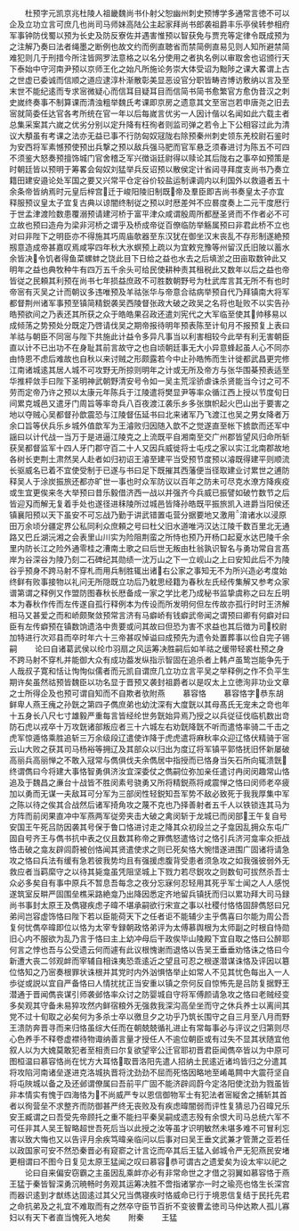 <!-- { "loadSidebar": true } -->
　　杜预字元凯京兆杜陵人祖畿魏尚书仆射父恕幽州刺史预博学多通常言徳不可以企及立功立言可庶几也尚司马师妹高陆公主起家拜尚书郎袭祖爵丰乐亭侯转参相府军事钟防伐蜀以预为长史及防反寮佐并遇害惟预以智获免与贾充等定律令既成预为之注解乃奏曰法者绳墨之断例也故文约而例直聴省而禁简例直易见则人知所避禁简难犯则几于刑措今所注皆网罗法意格之以名分使用之者执名例以审取舍也诏颁行天下泰始中守河南尹预以京师王化之始凡所施论务崇大体受诏为黜陟之课大畧谓上古之世虚已委诚而信顺之道应逮淳朴渐散彰美显恶设官分职皆畴咨博访敷纳以言及至末世不能纪逺而专求宻微疑心而信耳目疑耳目而信简书简书愈繁官方愈伪昔汉之刺史嵗终奏事不制算课而清浊粗举魏氏考课即京房之遗意其文至宻岂若申唐尧之旧去宻就简委任达官各考所统在官一年以后每嵗言优劣一人因计偕以名闻如此六载主者总集采案其六嵗之优劣分别以定升降有枉徇者则监司弹之若令上下公相容过此为清议大頺虽有考课之法亦无益已事不行防匈奴冦陇右除预秦州刺史领东羌校尉石鉴时为安西将军素憾预使预出兵撃之预以敌兵强马肥而官军悬乏须春进讨为陈五不可四不须鉴大怒奏预擅饰城门官舍稽乏军兴徴诣廷尉得以赎论其后陇右之事卒如预策是时朝廷皆以预明于筹畧会匈奴刘猛举兵反诏预以散侯定计省闼寻拜度支尚书乃奏立籍田建安邉论处军国之要又兴常平仓定谷价较盐运制课调内以利国外以救邉者五十余条帝皆纳焉时元皇后梓宫迁于峻阳陵旧制既帝及羣臣即吉尚书奏皇太子亦宜释服预议皇太子宜复古典以谅闇终制従之预以时厯差舛不应晷度奏上二元干度厯行于世孟津渡险数患覆溺预请建河桥于富平津众咸谓殷周所都歴圣贤而不作者必不可立故也预曰造舟为梁非河桥之谓乎及桥成帝従百僚临防举觞属预曰非君此桥不立也对曰非陛下之明臣亦不得施其巧周庙欹器至东汉犹在御坐汉末丧乱不存形制遂絶预剏意造成帝甚嘉叹焉咸寜四年秋大氷螟预上疏以为宜敕兖豫等州留汉氏旧陂以蓄水余皆决令饥者得鱼菜螺蚌之饶此目下日给之益也水去之后填淤之田亩取数钟此又明年之益也典牧种牛有四万五千余头可给民使耕种责其租税此又数年以后之益也帝皆従之民頼其利预在尚书七年损益庶政不可胜数朝野号为杜武库言其无所不有也时帝宻有灭吴之计而朝议多违唯预及羊祜张华与帝意合祜病举预自代乃拜镇南大将军都督荆州诸军事预至镇简精鋭袭吴西陵督张政大破之政吴之名将也耻败不以实告孙皓预欲间之乃表还其所获之众于皓皓果召政还遣刘宪代之大军临至使其帅移易以成倾荡之势预处分既定乃啓请伐吴之期帝报待明年预表陈至计旬月不报预复上表曰羊祜与朝臣不同宻与陛下共施此计益令多异凡事当以利害相较今此举有利无害朝臣直以计不已出功不在身耻其前言故守之也自顷朝廷事无大小异意蜂起虽人心不同亦由恃恩不虑后难故也自秋以来讨贼之形颇露若今中止孙皓怖而生计徙都武昌更完修江南诸城逺其居人城不可攻野无所掠则明年之计或无所及帝方与张华围棊预表适至华推枰敛手曰陛下圣明神武朝野清安号令如一吴主荒淫骄虐诛杀贤能当今讨之可不劳而定帝乃许之预以太康元年陈兵于江陵遣将樊显尹等率众循江西上授以节度旬日间累克城邑又遣牙门周旨等率竒兵八百夜渡江袭乐乡多张旗帜起火巴山出于要害之地以夺贼心吴都督孙歆震恐与江陵督伍延书曰北来诸军乃飞渡江也吴之男女降者万余口旨等伏兵乐乡城外值歆军为王濬败归因随入歆不之觉遂直至帐下掳歆而还军中謡曰以计代战一当万于是进逼江陵克之上流既平自湘南至交广州郡皆望风归命所斩获吴都督监军十四人牙门郡守百二十人又因兵威徙将士屯戍之家以实江北南郡故地各树长吏荆土肃然吴人赴者如归初诏王濬至建平当受预节度预以濬既得建平则顺流长驱威名已着不宜使受制于已遂与书曰足下既摧其西藩便当径取建业讨累世之逋防释吴人于涂炭振旅还都亦旷世一事也时众军防议以百年之防未可尽克水潦方降疾疫或生宜更俟来冬大举预曰昔乐毅借济西一战以并强齐今兵威已振譬如破竹数节之后皆迎刄而解无复着手处也遂径进秣陵所过城邑皆降孙皓既平振旅凯入进爵当阳侯还镇襄阳预以天下虽安不可忘战乃勤于讲武错置屯营分据要地又激用淯诸水以浸原田万余顷分疆定界公私同利众庶頼之号曰杜父旧水道唯沔汉达江陵千数百里北无通路又巴丘湖沅湘之会表里山川实为险阻荆蛮之所恃也预乃开杨口起夏水达巴陵千余里内防长江之险外通零桂之漕南土歌之曰后世无叛由杜翁孰识智名与勇功常自言髙岸为谷深谷为陵乃刻二石碑纪其勋绩一沈万山之下一立岘山之上曰安知此后不为陵谷乎预身不跨马射不穿札而用兵制胜辄出诸右公家之事知无不为所兴造必考度始终鲜有败事接物以礼问无所隠既立功后乃躭思经籍为春秋左氏经传集解又参考众家谱第谓之释例又作盟防图春秋长厯备成一家之学比老乃成秘书监挚虞称之曰左丘明本为春秋作传而左传遂自孤行释例本为传设而所发明何但左传故亦孤行时时王济解相马又甚爱之而和峤颇聚敛预常言济有马癖峤有钱癖武帝闻之谓预曰卿有何癖对曰臣有左传癖预在镇数饷遗洛中贵要或问其故曰但恐为害不求益也其后徴为司校尉加特进行次邓县而卒时年六十三帝甚叹悼谥曰成预先为遗令处置葬事以俭自完子锡嗣
　　论曰自诸葛武侯以纶巾羽扇之风运筹决胜嗣后如羊祜之缓带轻裘杜预之身不跨马射不穿札并能御大众有成功葢发纵指示智固在追杀者上韩卢虽鸷岂能争先于人哉叔子寛和恬让恂恂似儒者而元凯自谓庶几立功立言平吴之举释例之作不负平生期许矣虽然祜预皆魏臣以功名显于晋预又袭封祖爵者以是叹太上立徳洵非功业文章之士所得企及也预可谓自知而不自欺者欤附燕
　　慕容恪
　　慕容恪字恭东胡鲜卑人燕王瘣之孙皝之第四子儁庶弟也幼沈深有大度皝以其母髙氏无宠未之竒也年十五身长八尺七寸雄毅严重每言皆经纶世务皝始异焉乃授之以兵従征伐临机数出竒防石虎以戎卒十万攻皝诸部叛应者三十六城左右劝皝降皝不听而遣恪率骑二千击之虎军惊遁恪乘胜追斩三万余级段辽遣使诈降于虎虎遣将麻秋率众迎辽恪伏精骑于宻云山大败之获其司马杨裕等拥辽及其部众以归出为度辽将军镇平郭恪抚旧怀新屡破高丽兵高丽惮之不敢入冦常与儁俱伐夫余儁居中指授而已恪身当矢石所向辄溃皝终谓儁曰今将建大事恪智勇俱济汝宜深委仗之儁嗣位弥加亲任遣讨冉闵闵趣常山恪追及于魏昌之亷台十战皆不胜闵素号骁勇又所将精鋭燕将咸震惮之恪曰闵师老卒疲加以勇而无谋一夫敌耳可分军为三部闵性轻鋭知吾军势不敌必致死于我我厚集中军之陈以待之俟其合战然后诸军掎角攻之蔑不克也乃择善射者五千人以铁锁连其马为方阵而前闵果直冲中军燕两军従旁夹击大破之禽闵斩于龙城已而闵部王午复自号安国王午死吕防因袭其号保于鲁口恪进讨走之降其众初段兰之子龛因乱拥众东屯广固自号齐王与儁书抗中表之仪且数其称帝之罪儁怒遣恪讨之恪引兵济河龛率众拒战恪击破之龛友辟闾蔚被创恪闻其贤遣使求之则已死矣恪大惋惜遂进围广固诸将请急攻之恪曰兵法有缓有急若彼我势均且有强援虑腹背受患者须急攻之如我强彼弱外无救应者当羁縻守之以待其毙龛虽凭阻坚城上下戮力若尽鋭攻之则数旬可拔然杀吾士众必多矣自有事中原兵不暂息吾每念之夜分忘寐何忍轻用其死乎军士闻之人人感悦遂筑室反畊严固围垒樵采路絶龛乃出降因悉定齐地留兵镇抚而归以累功拜大司马録尚书事封太原王及儁寝疾虑子暐不堪承嗣欲行宋宣之事以社稷付恪恪固辞儁怒曰兄弟间岂容虚饰恪曰陛下若以臣能荷天下之任者讵不能辅少主乎儁喜曰尔能为周公吾复何忧儁卒暐即位以恪为太宰专録朝政恪弟评为太傅慕舆根为太师副之时根自恃勋旧心内不服欲为乱乃言于恪曰主上幼冲母后干政俟毕山陵殿下宜自取之恪曰公醉耶何言之悖也吾与公受遗云何而遽有此议根愧谢而退恪以告吴王垂垂劝恪诛之恪曰今新遭大丧二邻观衅而宰辅自相诛夷恐乖逺近之望且可忍之根遂潜谋诛恪及评因以簒位恪知之乃宻奏根罪状诛根并其党时内外汹惧恪举止如常人不见其忧色每出入一人歩従或説以宜自严备恪曰人情扰扰正当安重以镇之奈何反自惊怖先是吕防复据野王潜通于晋闻儁丧谋引师袭邺恪率众讨之防婴城自守将军傅颜请急攻之恪曰老贼经变多矣观其守备未易猝攻然内鲜宿粮外无强救我深沟高垒坐而守之休兵养士以离间其党不过十旬取之必矣何为多杀士卒以徼旦夕之功乎乃筑长围守之自三月至八月而野王溃防奔晋寻而来归恪虽综大任而在朝兢兢循礼进止有常每事必与评议之归第则尽心色养手不释卷虚襟待物诹纳善言量才授任人不逾位朝臣或有过失不显其状随宜他叙人以为大媿莫敢犯者至相责曰尔复欲望宰公迁官耶初晋君臣闻儁卒皆以为中原可图桓温曰慕容恪尚在忧方大耳恪取晋洛阳先遣人招纳土民逺近诸坞皆归之分遣其将攻陷河南诸垒遂进克洛城执晋将沈劲劲不屈而死恪因略地至崤黾闗中大震苻坚自将屯陜城以备之及还邺谓僚属曰吾前平广固不能济辟闾蔚今定洛阳使沈劲为戮虽皆非本情实有愧于四海恪为不尚威严专以恩信御物军士有犯法者宻縦舍之捕斩其首者以徇营垒不求整齐而防御甚严终无丧败及有疾虑暐闇弱而评性复猜忌乃召暐兄乐安王臧谓之曰吾受先帝顾托之重不能扫平秦吴嗣成遗志殁有余恨大司马总统六军不可任非其人吴王智略超世吾死后当以此授之汝等虽才识明敏然未堪多难不可冒利忘害以致大悔也又以告评月余疾笃暐亲临问以后事对曰吴王垂文武兼才管萧之亚若任以政国家可安不然恐秦晋必有窥窬之计言讫而卒其后王猛入邺城令严无犯燕民安堵更相谓曰不图今日复见太原王猛闻之叹曰慕容恭可谓古之遗爱矣为设太牢以祀之
　　论曰自来偏安窃霸之主虽因乱乘衅亦必有非常命世之才借之羽翼如慕容恪于燕王猛于秦皆智深勇沉暁畅时务观其运筹决胜不啻指诸掌亦一时之瑜亮也恪生长深宫而器识逺到才猷练达固逺过其父兄当儁寝疾时恪威命已行于境恩信复结于民托先君之命抗弟及之礼宜不难取而有之然卒守臣节百折不变彼曹孟徳司马仲达欺人孤儿寡妇以有天下者直当愧死入地矣
　　附秦
　　王猛
